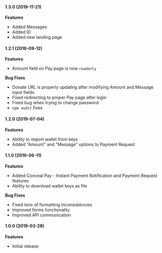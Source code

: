 #### 1.3.0 (2019-11-21)

**Features**
 
 - Added Messages
 - Added ID
 - Added new landing page

#### 1.2.1 (2019-09-12)

**Features**
 
 - Amount field on Pay page is now `readonly`

**Bug Fixes**
 
 - Donate URL is properly updating after modifying Amount and Message input fields
 - Fixed redirecting to proper Pay page after login
 - Fixed bug when trying to change password
 - `npm audit` fixes

#### 1.2.0 (2019-07-04)

**Features**
 
 - Ability to import wallet from keys
 - Added "Amount" and "Message" options to Payment Request

#### 1.1.0 (2019-06-11)

**Features**

 - Added Conceal Pay - Instant Payment Notification and Payment Request features
 - Ability to download wallet keys as file

**Bug Fixes**
 
 - Fixed tons of formatting inconsistencies
 - Improved forms functionality
 - Improved API communication

#### 1.0.0 (2019-03-28)

**Features**
 
 - Initial release
